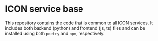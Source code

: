 # ICON service base
This repository contains the code that is common to all ICON services. It includes both backend (python) and frontend (js, ts) files and can be installed using both `poetry` and `npm`, respectively.
